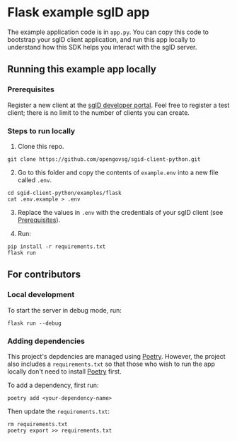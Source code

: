 # Flask example sgID app

The example application code is in `app.py`. You can copy this code to bootstrap your sgID client application, and run this app locally to understand how this SDK helps you interact with the sgID server.

## Running this example app locally

### Prerequisites

Register a new client at the [sgID developer portal](https://developer.id.gov.sg). Feel free to register a test client; there is no limit to the number of clients you can create.

### Steps to run locally

1. Clone this repo.

```
git clone https://github.com/opengovsg/sgid-client-python.git
```

2. Go to this folder and copy the contents of `example.env` into a new file called `.env`.

```
cd sgid-client-python/examples/flask
cat .env.example > .env
```

3. Replace the values in `.env` with the credentials of your sgID client (see [Prerequisites](#prerequisites)).

4. Run:

```
pip install -r requirements.txt
flask run
```

## For contributors

### Local development

To start the server in debug mode, run:

```
flask run --debug
```

### Adding dependencies

This project's depdencies are managed using [Poetry](https://python-poetry.org/). However, the project also includes a `requirements.txt` so that those who wish to run the app locally don't need to install [Poetry](https://python-poetry.org/) first.

To add a dependency, first run:

```
poetry add <your-dependency-name>
```

Then update the `requirements.txt`:

```
rm requirements.txt
poetry export >> requirements.txt
```
